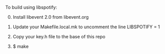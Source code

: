 To build using libspotify:

0. Install libevent 2.0 from libevent.org

1. Update your Makefile.local.mk to uncomment the line LIBSPOTIFY = 1

2. Copy your key.h file to the base of this repo

3. $ make
